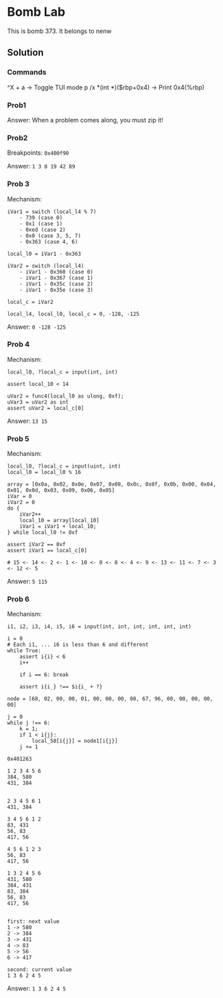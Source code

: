 # Bomb Lab
This is bomb 373.
It belongs to nenw

## Solution
### Commands
^X + a					-> Toggle TUI mode
p /x *(int *)($rbp+0x4)	-> Print 0x4(%rbp)

### Prob1
Answer:
When a problem comes along, you must zip it!

### Prob2
Breakpoints:
`0x400f90`

Answer:
`1 3 8 19 42 89`

### Prob 3
Mechanism:
```
iVar1 = switch (local_l4 % 7)
	- 739 (case 0)
	- 0x1 (case 1)
	- 0xed (case 2)
	- 0x0 (case 3, 5, 7)
	- 0x363 (case 4, 6)

local_l0 = iVar1 - 0x363

iVar2 = switch (local_l4)
	- iVar1 - 0x360 (case 0)
	- iVar1 - 0x367 (case 1)
	- iVar1 - 0x35c (case 2)
	- iVar1 - 0x35e (case 3)

local_c = iVar2

local_l4, local_l0, local_c = 0, -128, -125
```

Answer:
`0 -128 -125`

### Prob 4
Mechanism:
```
local_l0, ?local_c = input(int, int)

assert local_10 < 14

uVar2 = func4(local_l0 as ulong, 0xf);
uVar3 = uVar2 as int
assert uVar2 = local_c[0]
```

Answer:
`13 15`

### Prob 5
Mechanism:
```
local_l0, ?local_c = input(uint, int)
local_l0 = local_l0 % 16

array = [0x0a, 0x02, 0x0e, 0x07, 0x08, 0x0c, 0x0f, 0x0b, 0x00, 0x04, 0x01, 0x0d, 0x03, 0x09, 0x06, 0x05]
iVar = 0
iVar2 = 0
do {
	iVar2++
	local_10 = array[local_10]
	iVar1 = iVar1 + local_10;
} while local_l0 != 0xf

assert iVar2 == 0xf
assert iVar1 == local_c[0]

# 15 <- 14 <- 2 <- 1 <- 10 <- 0 <- 8 <- 4 <- 9 <- 13 <- 11 <- 7 <- 3 <- 12 <- 5
```

Answer:
`5 115`

### Prob 6
Mechanism:
```
i1, i2, i3, i4, i5, i6 = input(int, int, int, int, int, int)

i = 0
# Each i1, ... i6 is less than 6 and different
while True:
	assert i{i} < 6
	i++
	
	if i == 6: break
	
	assert i{i_} !== $i{i_ + ?}

node = [68, 02, 00, 00, 01, 00, 00, 00, 00, 67, 96, 00, 00, 00, 00, 00]

j = 0
while j !== 6:
	k = 1;
	if 1 < i{j}:
		local_58[i{j}] = node1[i{j}]
	j += 1

0x401263

1 2 3 4 5 6
384, 580
431, 384


2 3 4 5 6 1
431, 384

3 4 5 6 1 2
83, 431
56, 83
417, 56

4 5 6 1 2 3
56, 83
417, 56

1 3 2 4 5 6
431, 580
384, 431
83, 384
56, 83
417, 56


first: next value
1 -> 580
2 -> 384
3 -> 431
4 -> 83
5 -> 56
6 -> 417

second: current value
1 3 6 2 4 5
```

Answer:
`1 3 6 2 4 5`